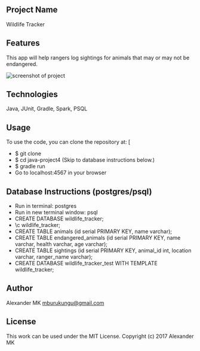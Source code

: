 ## Project Name
Wildlife Tracker

## Features
This app will help rangers log sightings for animals that may or may not be endangered.

![screenshot of project](wildlife-tracker.jpg)

## Technologies
Java, JUnit, Gradle, Spark, PSQL

## Usage
To use the code, you can clone the repository at: [
* $ git clone
* $ cd java-project4 (Skip to database instructions below.)
* $ gradle run
* Go to localhost:4567 in your browser

## Database Instructions (postgres/psql)
* Run in terminal: postgres
* Run in new terminal window: psql
* CREATE DATABASE wildlife_tracker;
* \c wildlife_tracker;
* CREATE TABLE animals (id serial PRIMARY KEY, name varchar);
* CREATE TABLE endangered_animals (id serial PRIMARY KEY, name varchar, health varchar, age varchar);
* CREATE TABLE sightings (id serial PRIMARY KEY, animal_id int, location varchar, ranger_name varchar);
* CREATE DATABASE wildlife_tracker_test WITH TEMPLATE wildlife_tracker;

## Author
Alexander MK
mburukungu@gmail.com

## License
This work can be used under the MIT License.
Copyright (c) 2017 Alexander MK
